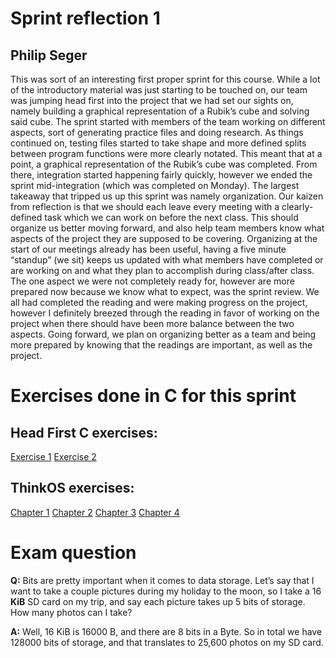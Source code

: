 # Sprint reflection 1
## Philip Seger

This was sort of an interesting first proper sprint for this course. While a lot of the introductory material was just starting to be touched on, our team was jumping head first into the project that we had set our sights on, namely building a graphical representation of a Rubik’s cube and solving said cube. The sprint started with members of the team working on different aspects, sort of generating practice files and doing research. As things continued on, testing files started to take shape and more defined splits between program functions were more clearly notated. This meant that at a point, a graphical representation of the Rubik’s cube was completed. From there, integration started happening fairly quickly, however we ended the sprint mid-integration (which was completed on Monday). 
The largest takeaway that tripped us up this sprint was namely organization. Our kaizen from reflection is that we should each leave every meeting with a clearly-defined task which we can work on before the next class. This should organize us better moving forward, and also help team members know what aspects of the project they are supposed to be covering. Organizing at the start of our meetings already has been useful, having a five minute “standup” (we sit) keeps us updated with what members have completed or are working on and what they plan to accomplish during class/after class. The one aspect we were not completely ready for, however are more prepared now because we know what to expect, was the sprint review. We all had completed the reading and were making progress on the project, however I definitely breezed through the reading in favor of working on the project when there should have been more balance between the two aspects. Going forward, we plan on organizing better as a team and being more prepared by knowing that the readings are important, as well as the project.

# Exercises done in C for this sprint

## Head First C exercises:

[Exercise 1](https://github.com/segerphilip/ExercisesInC/tree/master/exercises/ex01)
[Exercise 2](https://github.com/segerphilip/ExercisesInC/tree/master/exercises/ex02)

## ThinkOS exercises:

[Chapter 1](https://github.com/segerphilip/ExercisesInC/blob/master/reading_questions/thinkos.md#chapter-1)
[Chapter 2](https://github.com/segerphilip/ExercisesInC/blob/master/reading_questions/thinkos.md#chapter-2)
[Chapter 3](https://github.com/segerphilip/ExercisesInC/blob/master/reading_questions/thinkos.md#chapter-3)
[Chapter 4](https://github.com/segerphilip/ExercisesInC/blob/master/reading_questions/thinkos.md#chapter-4)

# Exam question

**Q:** Bits are pretty important when it comes to data storage. Let’s say that I want to take a couple pictures during my holiday to the moon, so I take a 16 **KiB** SD card on my trip, and say each picture takes up 5 bits of storage. How many photos can I take?

**A:** Well, 16 KiB is 16000 B, and there are 8 bits in a Byte. So in total we have 128000 bits of storage, and that translates to 25,600 photos on my SD card.

